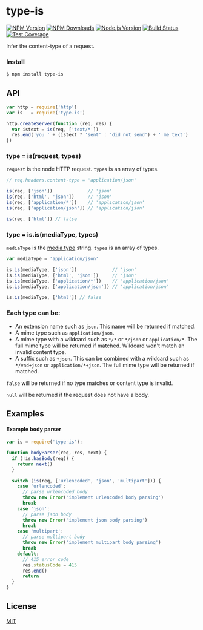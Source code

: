 # type-is

[![NPM Version][npm-image]][npm-url]
[![NPM Downloads][downloads-image]][downloads-url]
[![Node.js Version][node-version-image]][node-version-url]
[![Build Status][travis-image]][travis-url]
[![Test Coverage][coveralls-image]][coveralls-url]

Infer the content-type of a request.

### Install

```sh
$ npm install type-is
```

## API

```js
var http = require('http')
var is   = require('type-is')

http.createServer(function (req, res) {
  var istext = is(req, ['text/*'])
  res.end('you ' + (istext ? 'sent' : 'did not send') + ' me text')
})
```

### type = is(request, types)

`request` is the node HTTP request. `types` is an array of types.

```js
// req.headers.content-type = 'application/json'

is(req, ['json'])             // 'json'
is(req, ['html', 'json'])     // 'json'
is(req, ['application/*'])    // 'application/json'
is(req, ['application/json']) // 'application/json'

is(req, ['html']) // false
```

### type = is.is(mediaType, types)

`mediaType` is the [media type](https://tools.ietf.org/html/rfc6838) string. `types` is an array of types.

```js
var mediaType = 'application/json'

is.is(mediaType, ['json'])             // 'json'
is.is(mediaType, ['html', 'json'])     // 'json'
is.is(mediaType, ['application/*'])    // 'application/json'
is.is(mediaType, ['application/json']) // 'application/json'

is.is(mediaType, ['html']) // false
```

### Each type can be:

- An extension name such as `json`. This name will be returned if matched.
- A mime type such as `application/json`.
- A mime type with a wildcard such as `*/*` or `*/json` or `application/*`. The full mime type will be returned if matched. Wildcard won't match an invalid content type.
- A suffix such as `+json`. This can be combined with a wildcard such as `*/vnd+json` or `application/*+json`. The full mime type will be returned if matched.

`false` will be returned if no type matches or content type is invalid.

`null` will be returned if the request does not have a body.

## Examples

#### Example body parser

```js
var is = require('type-is');

function bodyParser(req, res, next) {
  if (!is.hasBody(req)) {
    return next()
  }

  switch (is(req, ['urlencoded', 'json', 'multipart'])) {
    case 'urlencoded':
      // parse urlencoded body
      throw new Error('implement urlencoded body parsing')
      break
    case 'json':
      // parse json body
      throw new Error('implement json body parsing')
      break
    case 'multipart':
      // parse multipart body
      throw new Error('implement multipart body parsing')
      break
    default:
      // 415 error code
      res.statusCode = 415
      res.end()
      return
  }
}
```

## License

[MIT](LICENSE)

[npm-image]: https://img.shields.io/npm/v/type-is.svg?style=flat
[npm-url]: https://npmjs.org/package/type-is
[node-version-image]: https://img.shields.io/node/v/type-is.svg?style=flat
[node-version-url]: http://nodejs.org/download/
[travis-image]: https://img.shields.io/travis/jshttp/type-is.svg?style=flat
[travis-url]: https://travis-ci.org/jshttp/type-is
[coveralls-image]: https://img.shields.io/coveralls/jshttp/type-is.svg?style=flat
[coveralls-url]: https://coveralls.io/r/jshttp/type-is?branch=master
[downloads-image]: https://img.shields.io/npm/dm/type-is.svg?style=flat
[downloads-url]: https://npmjs.org/package/type-is
